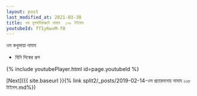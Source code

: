 ```yaml
---
layout: post
last_modified_at: 2021-03-30
title: ওম যুগবাদিকরুটে নামায  ১০৮ টাইমস
youtubeId: fT1y6wvM-f0
---
```

 
 
 ওম কখুভায়া নামায  
 
 -  যিনি দিকের রূপ 
 
  
 
  
 
 
 
 
 
 


{% include youtubePlayer.html id=page.youtubeId %}
 
[Next]({{ site.baseurl }}{% link  split2/_posts/2019-02-14-ওম প্রতারদানায় নামায ১০৮ টাইমস.md%})
 
